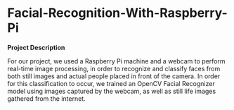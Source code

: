 # Facial-Recognition-With-Raspberry-Pi

<b>Project Description</b>

For our project, we used a Raspberry Pi machine and a webcam to perform real-time image processing, in order to recognize and classify faces from both still images and actual people placed in front of the camera. In order for this classification to occur, we trained an OpenCV Facial Recognizer model using images captured by the webcam, as well as still life images gathered from the internet.





